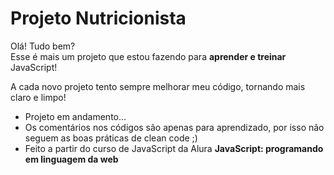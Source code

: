 # Projeto Nutricionista

Olá! Tudo bem? <br>
Esse é mais um projeto que estou fazendo para <b>aprender e treinar</b> JavaScript! </b>

A cada novo projeto tento sempre melhorar meu código, tornando mais claro e limpo! <br>

* Projeto em andamento...
* Os comentários nos códigos são apenas para aprendizado, por isso não seguem as boas práticas de clean code ;)
* Feito a partir do curso de JavaScript da Alura <b>JavaScript: programando em linguagem da web</b>
